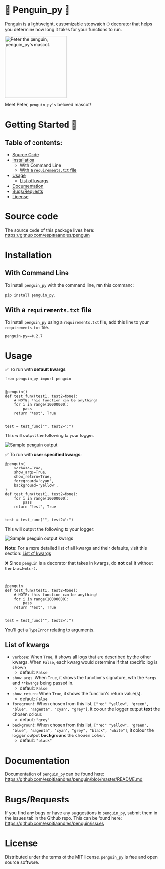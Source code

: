# 🐧 Penguin_py 🐧

Penguin is a lightweight, customizable stopwatch ⏱ decorator that helps you determine how long it takes for your functions to run.

<img
    src="/img/penguin_py_logo.jpg"
    alt="Peter the penguin, penguin_py's mascot."
    title="Peter the penguin, penguin_py's mascot."
    width="200"
/>

Meet Peter, `penguin_py's` beloved mascot!
<!--
Link: https://www.freepik.com/free-vector/cute-happy-penguin-cartoon-icon-illustration-animal-nature-icon-concept-isolated-flat-cartoon-style_10717963.htm#query=penguin%20logo&position=1&from_view=keyword

Credits go to catalystuff on freepik.com
 -->

 # Getting Started 🚀

##  Table of contents:
 - [Source Code](#source_code)
 - [Installation](#installation)
    - [With Command Line](#installation_with_cli)
    - [With a `requirements.txt` file](#installation_req_txt)
 - [Usage](#usage)
    - [List of kwargs](#kwargs_list)
 - [Documentation](#documentation)
 - [Bugs/Requests](#bugs_requests)
 - [License](#license)

<a name="source_code"/>

# Source code

The source code of this package lives here: https://github.com/espitiaandres/penguin

<a name="installation"/>

# Installation

<a name="installation_with_cli"/>

## With Command Line

To install `penguin_py` with the command line, run this command:

`pip install penguin_py`.

<a name="installation_req_txt"/>

## With a `requirements.txt` file

To install `penguin_py` using a `requirements.txt` file, add this line to your `requirements.txt` file.

`penguin-py==0.2.7`

<a name="Usage"/>

# Usage

✅ To run with **default kwargs**:

```
from penguin_py import penguin


@penguin()
def test_func(test1, test2=None):
    # NOTE: this function can be anything!
    for i in range(10000000):
        pass
    return "test", True


test = test_func("", test2=":")
```

This will output the following to your logger:

![Sample penguin output](/img/sample_output.png)

✅ To run with **user specified kwargs**:

```
@penguin(
    verbose=True,
    show_args=True,
    show_return=True,
    foreground='cyan',
    background='yellow',
)
def test_func(test1, test2=None):
    for i in range(10000000):
        pass
    return "test", True


test = test_func("", test2=":")
```

This will output the following to your logger:

![Sample penguin output kwargs](/img/sample_output_kwargs.png)

**Note**: For a more detailed list of all kwargs and their defaults, visit this section: [List of kwargs](#kwargs_list)

❌ Since `penguin` is a decorator that takes in kwargs, do **not** call it without the brackets `()`.

```from penguin_py import penguin


@penguin
def test_func(test1, test2=None):
    # NOTE: this function can be anything!
    for i in range(10000000):
        pass
    return "test", True


test = test_func("", test2=":")
```

You'll get a `TypeError` relating to arguments.

<a name="kwargs_list"/>

## List of kwargs

- `verbose`: When `True`, it shows all logs that are described by the other kwargs. When `False`,
each kwarg would determine if that specific log is shown
    - default: `False`
- `show_args`: When `True`, it shows the function's signature, with the `*args` and `**kwargs` being passed in.
    - default: `False`
- `show_return`: When `True`, it shows the function's return value(s).
    - default: `False`
- `foreground`: When chosen from this list, `["red" "yellow", "green", "blue", "magenta", "cyan", "grey"]`, it colour the logger output **text** the chosen colour.
    - default: `"grey"`
- `background`: When chosen from this list, `["red" "yellow", "green", "blue", "magenta", "cyan", "grey", "black", "white"]`, it colour the logger output **background** the chosen colour.
    - default: `"black"`

<a name="documentation"/>

# Documentation

Documentation of `penguin_py` can be found here: https://github.com/espitiaandres/penguin/blob/master/README.md

<a name="bugs_requests"/>

# Bugs/Requests

If you find any bugs or have any suggestions to `penguin_py`, submit them in the issues tab in the Github repo. This can be found here: https://github.com/espitiaandres/penguin/issues

<a name="license"/>

# License

Distributed under the terms of the MIT license, `penguin_py` is free and open source software.
